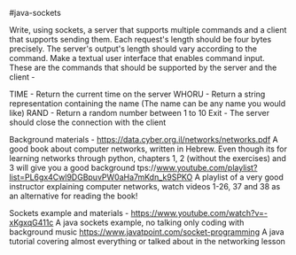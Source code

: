 #java-sockets 

Write, using sockets, a server that supports multiple commands and a client that supports sending them. Each request's length should be four bytes precisely. The server's output's length should vary according to the command.  Make a textual user interface that enables command input. These are the commands that should be supported by the server and the client -
 
TIME - Return the current time on the server
WHORU - Return a string representation containing the name (The name can be any name you would like) 
RAND - Return a random number between 1 to 10 
Exit - The server should close the connection with the client


Background materials - 
https://data.cyber.org.il/networks/networks.pdf
A good book about computer networks, written in Hebrew.
Even though its for learning networks through python, chapters 1, 2 (without the exercises) and 3 will give you a good background
tps://www.youtube.com/playlist?list=PL6gx4Cwl9DGBpuvPW0aHa7mKdn_k9SPKO A playlist of a very good instructor explaining computer networks, watch videos 1-26, 37 and 38 as an alternative for reading the book!

Sockets example and materials - 
https://www.youtube.com/watch?v=-xKgxqG411c A java sockets example, no talking only coding with background music
https://www.javatpoint.com/socket-programming A java tutorial covering almost everything or talked about in the networking lesson
